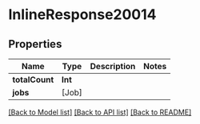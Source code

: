 # InlineResponse20014

## Properties
Name | Type | Description | Notes
------------ | ------------- | ------------- | -------------
**totalCount** | **Int** |  | 
**jobs** | [Job] |  | 

[[Back to Model list]](../README.md#documentation-for-models) [[Back to API list]](../README.md#documentation-for-api-endpoints) [[Back to README]](../README.md)


